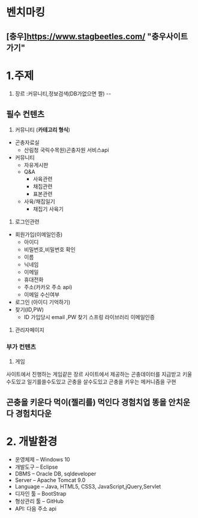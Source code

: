 # 벤치마킹
[충우]https://www.stagbeetles.com/ "충우사이트 가기"
--
# 1.주제
1. 장르 :커뮤니티,정보검색(DB가없으면 짤)
--
## 필수 컨텐츠
1. 커뮤니티 (__카테고리 형식__) 
- 곤충자료실
  - 산림청 국릭수목원)곤충자원 서비스api
- 커뮤니티
  - 자유게시판
  - Q&A
    - 사육관련
    - 채집관련
    - 표본관련
  - 사육/채집일기
    - 채집기 사육기


1. 로그인관련
- 회원가입(이메일인증)
  - 아이디
  - 비밀번호,비밀번호 확인
  - 이름
  - 닉네임
  - 이메일
  - 휴대전화
  - 주소(카카오 주소 api)
  - 이메일 수신여부
- 로그인 (아이디 기억하기)
- 찾기(ID,PW)
  - ID 가입당시 email ,PW 찾기 스프링 라이브러리 이메일인증 
  
1. 관리자페이지
 
### 부가 컨텐츠
1. 게임

사이트에서 진행하는 게임같은 장르
사이트에서 제공하는 곤충데이터를 지급받고 키울수도있고 일기를쓸수도있고 곤충을 살수도있고
곤충을 키우는 메커니즘을 구현

 곤충을 키운다
먹이(젤리를) 먹인다 경험치업
똥을 안치운다 경험치다운
--
# 2. 개발환경
- 운영체제 – Windows 10
- 개발도구 – Eclipse
- DBMS – Oracle DB, sqldeveloper
- Server – Apache Tomcat 9.0
- Language – Java, HTML5, CSS3, JavaScript,jQuery,Servlet
- 디자인 툴 – BootStrap
- 형상관리 툴 – GitHub
- API: 다음 주소 api

